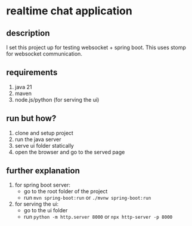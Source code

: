 # realtime chat application
## description
I set this project up for testing websocket + spring boot. This uses stomp for websocket communication.

## requirements
1. java 21
2. maven
3. node.js/python (for serving the ui)

## run but how?
1. clone and setup project
2. run the java server
3. serve ui folder statically
4. open the browser and go to the served page

## further explanation
1. for spring boot server:
   - go to the root folder of the project
   - run `mvn spring-boot:run` or `./mvnw spring-boot:run`
2. for serving the ui:
   - go to the ui folder
   - run `python -m http.server 8000` or `npx http-server -p 8000`